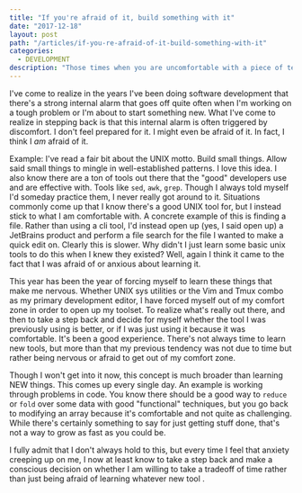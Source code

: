 ```yaml
---
title: "If you're afraid of it, build something with it"
date: "2017-12-18"
layout: post
path: "/articles/if-you-re-afraid-of-it-build-something-with-it"
categories:
  - DEVELOPMENT
description: "Those times when you are uncomfortable with a piece of technology can sometimes be a good way to learn that maybe you should dive in and build something with it."
---
```


I've come to realize in the years I've been doing software development that there's a strong internal alarm that goes off quite often when I'm working on a tough problem or I'm about to start something new. What I've come to realize in stepping back is that this internal alarm is often triggered by discomfort. I don't feel prepared for it. I might even be afraid of it. In fact, I think I *am* afraid of it.

Example: I've read a fair bit about the UNIX motto. Build small things. Allow said small things to mingle in well-established patterns. I love this idea. I also know there are a ton of tools out there that the "good" developers use and are effective with. Tools like `sed`, `awk`, `grep`. Though I always told myself I'd someday practice them, I never really got around to it. Situations commonly come up that I know there's a good UNIX tool for, but I instead stick to what I am comfortable with. A concrete example of this is finding a file. Rather than using a cli tool, I'd instead open up (yes, I said open up) a JetBrains product and perform a file search for the file I wanted to make a quick edit on. Clearly this is slower. Why didn't I just learn some basic unix tools to do this when I knew they existed? Well, again I think it came to the fact that I was afraid of or anxious about learning it.

This year has been the year of forcing myself to learn these things that make me nervous. Whether UNIX sys utilities or the Vim and Tmux combo as my primary development editor, I have forced myself out of my comfort zone in order to open up my toolset. To realize what's really out there, and then to take a step back and decide for myself whether the tool I was previously using is better, or if I was just using it because it was comfortable. It's been a good experience. There's not always time to learn new tools, but more than that my previous tendency was not due to time but rather being nervous or afraid to get out of my comfort zone.

Though I won't get into it now, this concept is much broader than learning NEW things. This comes up every single day. An example is working through problems in code. You know there should be a good way to `reduce` or `fold` over some data with good "functional" techniques, but you go back to modifying an array because it's comfortable and not quite as challenging. While there's certainly something to say for just getting stuff done, that's not a way to grow as fast as you could be.

I fully admit that I don't always hold to this, but every time I feel that anxiety creeping up on me, I now at least know to take a step back and make a conscious decision on whether I am willing to take a tradeoff of time rather than just being afraid of learning whatever new tool .
